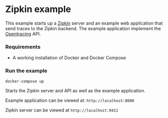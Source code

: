 # Zipkin example

This example starts up a [Zipkin](http://zipkin.io) server and an example web application that send traces to the Zipkin backend. The example application implement the [Opentracing](http://opentracing.io) API.

### Requirements

* A working installation of Docker and Docker Compose

### Run the example
`docker-compose up`

Starts the Zipkin server and API as well as the example application.

Example application can be viewed at: `http://localhost:8080`

Zipkin server can be viewed at `http://localhost:9411`

